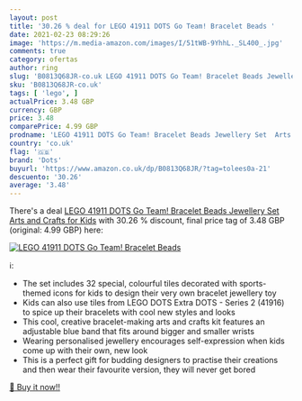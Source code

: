 ```yaml
---
layout: post
title: '30.26 % deal for LEGO 41911 DOTS Go Team! Bracelet Beads '
date: 2021-02-23 08:29:26
image: 'https://m.media-amazon.com/images/I/51tWB-9YhhL._SL400_.jpg'
comments: true
category: ofertas
author: ring
slug: 'B0813Q68JR-co.uk LEGO 41911 DOTS Go Team! Bracelet Beads Jewellery Set...'
sku: 'B0813Q68JR-co.uk'
tags: [ 'lego', ]
actualPrice: 3.48 GBP
currency: GBP
price: 3.48
comparePrice: 4.99 GBP
prodname: 'LEGO 41911 DOTS Go Team! Bracelet Beads Jewellery Set  Arts and Crafts for Kids'
country: 'co.uk'
flag: '🇬🇧'
brand: 'Dots'
buyurl: 'https://www.amazon.co.uk/dp/B0813Q68JR/?tag=tolees0a-21'
descuento: '30.26'
average: '3.48'
---
```


There's a deal [LEGO 41911 DOTS Go Team! Bracelet Beads Jewellery Set  Arts and Crafts for Kids](https://www.amazon.co.uk/dp/B0813Q68JR/?tag=tolees0a-21)  with  30.26 % discount, final price tag of  3.48 GBP (original: 4.99 GBP) here:

[![LEGO 41911 DOTS Go Team! Bracelet Beads ](https://m.media-amazon.com/images/I/51tWB-9YhhL._SL400_.jpg)](https://www.amazon.co.uk/dp/B0813Q68JR/?tag=tolees0a-21)

ℹ️:

- The set includes 32 special, colourful tiles decorated with sports-themed icons for kids to design their very own bracelet jewellery toy
- Kids can also use tiles from LEGO DOTS Extra DOTS - Series 2 (41916) to spice up their bracelets with cool new styles and looks
- This cool, creative bracelet-making arts and crafts kit features an adjustable blue band that fits around bigger and smaller wrists
- Wearing personalised jewellery encourages self-expression when kids come up with their own, new look
- This is a perfect gift for budding designers to practise their creations and then wear their favourite version, they will never get bored

[🛒 Buy it now!!](https://www.amazon.co.uk/dp/B0813Q68JR/?tag=tolees0a-21)
